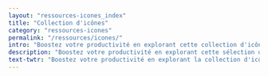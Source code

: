 ```yaml
---
layout: "ressources-icones_index"
title: "Collection d'icônes"
category: "ressources-icones"
permalink: "/ressources/icones/"
intro: "Boostez votre productivité en explorant cette collection d'icônes pour UI designers & développeurs. Sélection effectuée en fonction de la qualité du design, de la diversité des thématiques et de l'abondance des formats d'icônes à télécharger &ndash; .AI, .SKETCH, .EPS, .PDF, .PNG & .SVG. N'hésitez pas à partager vos découvertes et vos créations."
description: "Boostez votre productivité en explorant cette sélection d'icônes au format .AI, .SKETCH, .EPS, .PDF, .PNG & .SVG"
text-twtr: "Boostez votre productivité en explorant la collection d'icônes du MagDuWebdesign"
---
```

